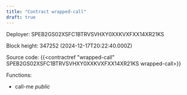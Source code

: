 ```yaml
---
title: "Contract wrapped-call"
draft: true
---
```

Deployer: SPEB2GS02XSFC1BTRVSVHXY0XXKVXFXX14XR21KS


 



Block height: 347252 (2024-12-17T20:22:40.000Z)

Source code: {{<contractref "wrapped-call" SPEB2GS02XSFC1BTRVSVHXY0XXKVXFXX14XR21KS wrapped-call>}}

Functions:

* call-me _public_
